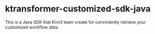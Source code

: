 # ktransformer-customized-sdk-java
This is a Java SDK that Knn3 team create for conviniently retrieve your customized workflow data.
